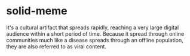 # solid-meme
It's a cultural artifact that spreads rapidly, reaching a very large digital audience within a short period of time. Because it spread through online communities much like a disease spreads through an offline population, they are also referred to as viral content.
